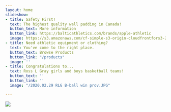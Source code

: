 ```yaml
---
layout: home
slideshow:
- title: Safety First!
  text: The highest quality wall padding in Canada!
  button_text: More information
  button_link: https://balticathletics.com/brands/apple-athletic
  image: https://s3.amazonaws.com/cf-simple-s3-origin-cloudfrontfors3-245848058994/glenwood-final-product-01.jpg
- title: Need athletic equipment or clothing?
  text: You've come to the right place.
  button_text: Browse Products
  button_link: "/products"
  image: ''
- title: Congratulations to...
  text: Ross L Gray girls and boys basketball teams!
  button_text: ''
  button_link: ''
  image: "/2020.02.29 RLG B-ball win prov.JPG"

---
```

[![](/glenwood.jpg)]()